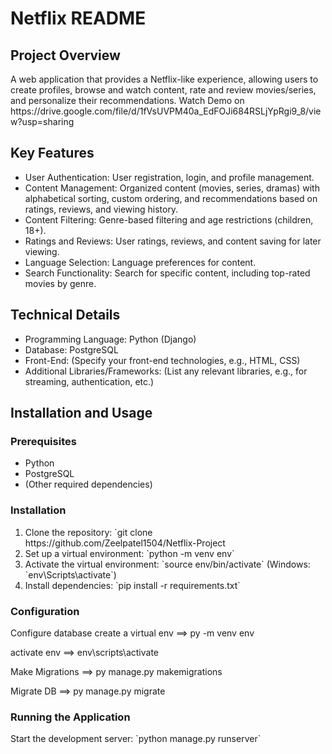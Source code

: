 <!DOCTYPE html>
<html>

<body>
  <h1>Netflix README</h1>
  <h2>Project Overview</h2>
  <p>A web application that provides a Netflix-like experience, allowing users to create profiles, browse and watch content, rate and review movies/series, and personalize their recommendations.
Watch Demo on https://drive.google.com/file/d/1fVsUVPM40a_EdFOJi684RSLjYpRgi9_8/view?usp=sharing </p>



  <h2>Key Features</h2>
  <ul>
    <li>User Authentication: User registration, login, and profile management.</li>
    <li>Content Management: Organized content (movies, series, dramas) with alphabetical sorting, custom ordering, and recommendations based on ratings, reviews, and viewing history.</li>
    <li>Content Filtering: Genre-based filtering and age restrictions (children, 18+).</li>
    <li>Ratings and Reviews: User ratings, reviews, and content saving for later viewing.</li>
    <li>Language Selection: Language preferences for content.</li>
    <li>Search Functionality: Search for specific content, including top-rated movies by genre.</li>
  </ul>

  <h2>Technical Details</h2>
  <ul>
    <li>Programming Language: Python (Django)</li>
    <li>Database: PostgreSQL</li>
    <li>Front-End: (Specify your front-end technologies, e.g., HTML, CSS)</li>
    <li>Additional Libraries/Frameworks: (List any relevant libraries, e.g., for streaming, authentication, etc.)</li>
  </ul>

  <h2>Installation and Usage</h2>
  <h3>Prerequisites</h3>
  <ul>
    <li>Python</li>
    <li>PostgreSQL</li>
    <li>(Other required dependencies)</li>
  </ul>

  <h3>Installation</h3>
  <ol>
    <li>Clone the repository: `git clone https://github.com/Zeelpatel1504/Netflix-Project </li>
    <li>Set up a virtual environment: `python -m venv env`</li>
    <li>Activate the virtual environment: `source env/bin/activate` (Windows: `env\Scripts\activate`)</li>
    <li>Install dependencies: `pip install -r requirements.txt`</li>
  </ol>

  <h3>Configuration</h3>
  <p>Configure database
create a virtual env
==> py -m venv env

activate env
==> env\scripts\activate

Make Migrations
==> py manage.py makemigrations

Migrate DB
==> py manage.py migrate


  <h3>Running the Application</h3>
  <p>Start the development server: `python manage.py runserver`</p>

  </body>
</html>
